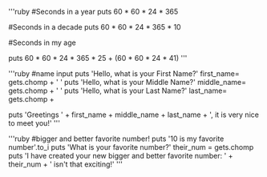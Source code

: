 '''ruby
#Seconds in a year
puts 60 * 60 * 24 * 365

#Seconds in a decade
puts 60 * 60 * 24 * 365 * 10

#Seconds in my age

puts 60 * 60 * 24 * 365 * 25 + (60 * 60 * 24 * 41)
'''

'''ruby
#name input
puts 'Hello, what is your First Name?'
first_name= gets.chomp + ' '
puts 'Hello, what is your Middle Name?'
middle_name= gets.chomp + ' '
puts 'Hello, what is your Last Name?'
last_name= gets.chomp +

puts 'Greetings ' + first_name + middle_name + last_name + ', it is very nice to meet you!'
'''

'''ruby
#bigger and better favorite number!
puts '10 is my favorite number'.to_i
puts 'What is your favorite number?'
their_num = gets.chomp
puts 'I have created your new bigger and better favorite number: ' + their_num + ' isn\'t that exciting!'
'''